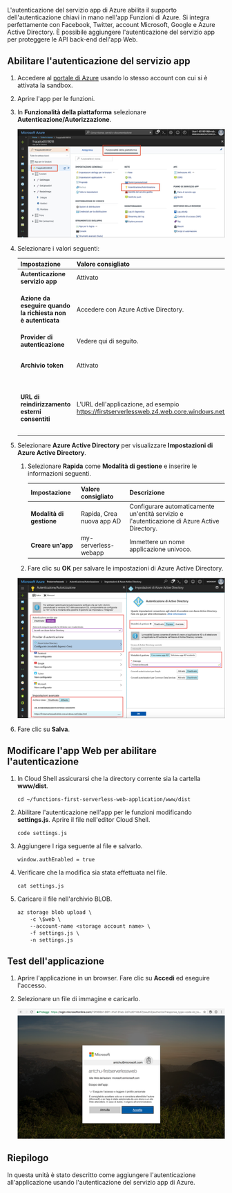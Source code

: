 L'autenticazione del servizio app di Azure abilita il supporto dell'autenticazione chiavi in mano nell'app Funzioni di Azure. Si integra perfettamente con Facebook, Twitter, account Microsoft, Google e Azure Active Directory. È possibile aggiungere l'autenticazione del servizio app per proteggere le API back-end dell'app Web.

## <a name="enable-app-service-authentication"></a>Abilitare l'autenticazione del servizio app

1. Accedere al [portale di Azure](https://portal.azure.com/triplecrownlabs.onmicrosoft.com?azure-portal=true) usando lo stesso account con cui si è attivata la sandbox.

1. Aprire l'app per le funzioni.

1. In **Funzionalità della piattaforma** selezionare **Autenticazione/Autorizzazione**.

    ![Selezionare Autenticazione e Autorizzazione](../media/6-authorization.jpg)

1. Selezionare i valori seguenti:

    | Impostazione      |  Valore consigliato   | Descrizione                                        |
    | --- | --- | ---|
    | **Autenticazione servizio app** | Attivato | Abilitare l'autenticazione. |
    | **Azione da eseguire quando la richiesta non è autenticata** | Accedere con Azure Active Directory. | Selezionare un metodo di autenticazione configurato (vedere qui di seguito). |
    | **Provider di autenticazione** | Vedere qui di seguito. | Vedere qui di seguito. |
    | **Archivio token** | Attivato | Consente al servizio app di archiviare e gestire i token. |
    | **URL di reindirizzamento esterni consentiti** | L'URL dell'applicazione, ad esempio https://firstserverlessweb.z4.web.core.windows.net/. | URL a cui può essere reindirizzato il servizio app dopo l'autenticazione di un utente. |

1. Selezionare **Azure Active Directory** per visualizzare **Impostazioni di Azure Active Directory**.

    1. Selezionare **Rapida** come **Modalità di gestione** e inserire le informazioni seguenti.

        | Impostazione      |  Valore consigliato   | Descrizione                                        |
        | --- | --- | ---|
        | **Modalità di gestione** | Rapida, Crea nuova app AD | Configurare automaticamente un'entità servizio e l'autenticazione di Azure Active Directory. |
        | **Creare un'app** | my-serverless-webapp | Immettere un nome applicazione univoco. |

    1. Fare clic su **OK** per salvare le impostazioni di Azure Active Directory.

    ![Impostazioni di Autenticazione, Autorizzazione e Azure Active Directory](../media/6-create-aad.png)

1. Fare clic su **Salva**.

## <a name="modify-the-web-app-to-enable-authentication"></a>Modificare l'app Web per abilitare l'autenticazione

1. In Cloud Shell assicurarsi che la directory corrente sia la cartella **www/dist**.

    ```azurecli
    cd ~/functions-first-serverless-web-application/www/dist
    ```

1. Abilitare l'autenticazione nell'app per le funzioni modificando **settings.js**. Aprire il file nell'editor Cloud Shell.

    ```azurecli
    code settings.js
    ```

1. Aggiungere l riga seguente al file e salvarlo.

    ```azurecli
    window.authEnabled = true
    ```

1. Verificare che la modifica sia stata effettuata nel file.

    ```azurecli
    cat settings.js
    ```

1. Caricare il file nell'archivio BLOB.

    ```azurecli
    az storage blob upload \
        -c \$web \
        --account-name <storage account name> \
        -f settings.js \
        -n settings.js
    ```

## <a name="test-the-application"></a>Test dell'applicazione

1. Aprire l'applicazione in un browser. Fare clic su **Accedi** ed eseguire l'accesso.

1. Selezionare un file di immagine e caricarlo.

    ![Pagina di accesso](../media/6-aad-auth.png)

## <a name="summary"></a>Riepilogo

In questa unità è stato descritto come aggiungere l'autenticazione all'applicazione usando l'autenticazione del servizio app di Azure.